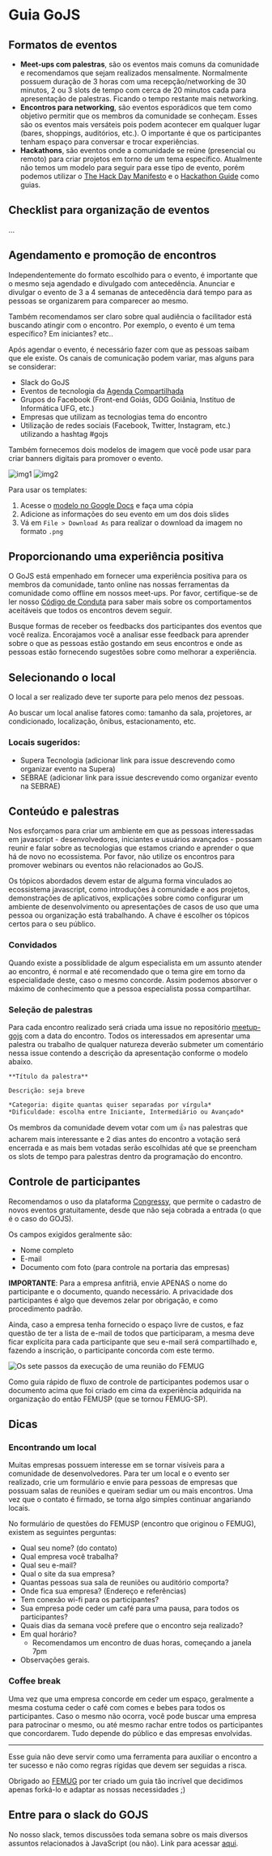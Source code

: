 # Guia GoJS

## Formatos de eventos
- **Meet-ups com palestras**, são os eventos mais comuns da comunidade e recomendamos que sejam realizados mensalmente. Normalmente possuem duração de 3 horas com uma recepção/networking de 30 minutos, 2 ou 3 slots de tempo com cerca de 20 minutos cada para apresentação de palestras. Ficando o tempo restante mais networking.
- **Encontros para networking**, são eventos esporádicos que tem como objetivo permitir que os membros da comunidade se conheçam. Esses são os eventos mais versáteis pois podem acontecer em qualquer lugar (bares, shoppings, auditórios, etc.). O importante é que os participantes tenham espaço para conversar e trocar experiências.
- **Hackathons**, são eventos onde a comunidade se reúne (presencial ou remoto) para criar projetos em torno de um tema específico. Atualmente não temos um modelo para seguir para esse tipo de evento, porém podemos utilizar o [The Hack Day Manifesto](https://hackdaymanifesto.com/) e o [Hackathon Guide](https://hackathon.guide/) como guias.

## Checklist para organização de eventos

...

## Agendamento e promoção de encontros

Independentemente do formato escolhido para o evento, é importante que o mesmo seja agendado e divulgado com antecedência. Anunciar e divulgar o evento de 3 a 4 semanas de antecedência dará tempo para as pessoas se organizarem para comparecer ao mesmo.

Também recomendamos ser claro sobre qual audiência o facilitador está buscando atingir com o encontro. Por exemplo, o evento é um tema específico? Em iniciantes? etc..

Após agendar o evento, é necessário fazer com que as pessoas saibam que ele existe. Os canais de comunicação podem variar, mas alguns para se considerar:

- Slack do GoJS
- Eventos de tecnologia da [Agenda Compartilhada](bit.ly/startupgoagenda)
- Grupos do Facebook (Front-end Goiás, GDG Goiânia, Instituo de Informática UFG, etc.)
- Empresas que utilizam as tecnologias tema do encontro
- Utilização de redes sociais (Facebook, Twitter, Instagram, etc.) utilizando a hashtag #gojs

Também fornecemos dois modelos de imagem que você pode usar para criar banners digitais para promover o evento.

![img1]()
![img2]()

Para usar os templates:

1. Acesse o [modelo no Google Docs](link.to) e faça uma cópia
2. Adicione as informações do seu evento em um dos dois slides
3. Vá em `File > Download As` para realizar o download da imagem no formato `.png`

## Proporcionando uma experiência positiva
O GoJS está empenhado em fornecer uma experiência positiva para os membros da comunidade, tanto online nas nossas ferramentas da comunidade como offline em nossos meet-ups. Por favor, certifique-se de ler nosso [Código de Conduta](CODIGO-DE-CONDUTA.md) para saber mais sobre os comportamentos aceitáveis que todos os encontros devem seguir.

Busque formas de receber os feedbacks dos participantes dos eventos que você realiza. Encorajamos você a analisar esse feedback para aprender sobre o que as pessoas estão gostando em seus encontros e onde as pessoas estão fornecendo sugestões sobre como melhorar a experiência. 

## Selecionando o local
O local a ser realizado deve ter suporte para pelo menos dez pessoas.

Ao buscar um local analise fatores como: tamanho da sala, projetores, ar condicionado, localização, ônibus, estacionamento, etc.

### Locais sugeridos:

- Supera Tecnologia (adicionar link para issue descrevendo como organizar evento na Supera)
- SEBRAE (adicionar link para issue descrevendo como organizar evento na SEBRAE)

## Conteúdo e palestras
Nos esforçamos para criar um ambiente em que as pessoas interessadas em javascript - desenvolvedores, iniciantes e usuários avançados - possam reunir e falar sobre as tecnologias que estamos criando e aprender o que há de novo no ecossistema. Por favor, não utilize os encontros para promover webinars ou eventos não relacionados ao GoJS.

Os tópicos abordados devem estar de alguma forma vinculados ao ecossistema javascript, como introduções à comunidade e aos projetos, demonstrações de aplicativos, explicações sobre como configurar um ambiente de desenvolvimento ou apresentações de casos de uso que uma pessoa ou organização está trabalhando. A chave é escolher os tópicos certos para o seu público. 

### Convidados

Quando existe a possiblidade de algum especialista em um assunto atender ao encontro, é normal e até recomendado que o tema gire em torno da especialidade deste, caso o mesmo concorde. Assim podemos absorver o máximo de conhecimento que a pessoa especialista possa compartilhar.

### Seleção de palestras

Para cada encontro realizado será criada uma issue no repositório [meetup-gojs](https://github.com/frontendgoias/meetup-gojs) com a data do encontro. Todos os interessados em apresentar uma palestra ou trabalho de qualquer natureza deverão submeter um comentário nessa issue contendo a descrição da apresentação conforme o modelo abaixo.

```
**Título da palestra**

Descrição: seja breve

*Categoria: digite quantas quiser separadas por vírgula*
*Dificuldade: escolha entre Iniciante, Intermediário ou Avançado*
```

Os membros da comunidade devem votar com um :+1: nas palestras que acharem mais interessante e 2 dias antes do encontro a votação será encerrada e as mais bem votadas serão escolhidas até que se preencham os slots de tempo para palestras dentro da programação do encontro.

## Controle de participantes

Recomendamos o uso da plataforma [Congressy](https://www.congressy.com/), que permite o cadastro de novos eventos gratuitamente, desde que não seja cobrada a entrada (o que é o caso do GOJS).

Os campos exigidos geralmente são:

* Nome completo
* E-mail
* Documento com foto (para controle na portaria das empresas)

**IMPORTANTE**: Para a empresa anfitriã, envie APENAS o nome do participante e o documento, quando necessário. A privacidade dos participantes é algo que devemos zelar por obrigação, e como procedimento padrão.

Ainda, caso  a empresa tenha fornecido o espaço livre de custos, e faz questão de ter a lista de e-mail de todos que participaram, a mesma deve ficar explícita para cada participante que seu e-mail será compartilhado e, fazendo a inscrição, o participante concorda com este termo.

![Os sete passos da execução de uma reunião do FEMUG](http://i.imgur.com/3b5eomV.png)

Como guia rápido de fluxo de controle de participantes podemos usar o documento acima que foi criado em cima da experiência adquirida na organização do então FEMUSP (que se tornou FEMUG-SP).

## Dicas
### Encontrando um local

Muitas empresas possuem interesse em se tornar visíveis para a comunidade de desenvolvedores. Para ter um local e o evento ser realizado, crie um formulário e envie para pessoas de empresas que possuam salas de reuniões e queiram sediar um ou mais encontros. Uma vez que o contato é firmado, se torna algo simples continuar angariando locais.

No formulário de questões do FEMUSP (encontro que originou o FEMUG), existem as seguintes perguntas:

* Qual seu nome? (do contato)
* Qual empresa você trabalha?
* Qual seu e-mail?
* Qual o site da sua empresa?
* Quantas pessoas sua sala de reuniões ou auditório comporta?
* Onde fica sua empresa? (Endereço e referências)
* Tem conexão wi-fi para os participantes?
* Sua empresa pode ceder um café para uma pausa, para todos os participantes?
* Quais dias da semana você prefere que o encontro seja realizado?
* Em qual horário?
	* Recomendamos um encontro de duas horas, começando a janela 7pm
* Observações gerais.

### Coffee break

Uma vez que uma empresa concorde em ceder um espaço, geralmente a mesma costuma ceder o café com comes e bebes para todos os participantes. Caso o mesmo não ocorra, você pode buscar uma empresa para patrocinar o mesmo, ou até mesmo rachar entre todos os participantes que concordarem. Tudo depende do público e das empresas envolvidas.

- - - -

Esse guia não deve servir como uma ferramenta para auxiliar o encontro a ter sucesso e não como regras rígidas que devem ser seguidas a risca. 

Obrigado ao [FEMUG](https://github.com/femug/femug/blob/master/README.md)  por ter criado um guia tão incrível que decidimos apenas forká-lo e adaptar as nossas necessidades ;)

## Entre para o slack do GOJS
No nosso slack, temos discussões toda semana sobre os mais diversos assuntos relacionados à JavaScript (ou não). Link para acessar [aqui](https://slackin-iztqicshbj.now.sh/).